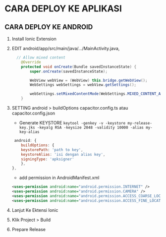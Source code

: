 # CARA DEPLOY KE APLIKASI
## CARA DEPLOY KE ANDROID
1. Install Ionic Extension
2. EDIT android/app/src/main/java/.../MainActivity.java, 
    ```java
      // Allow mixed content
        @Override
        protected void onCreate(Bundle savedInstanceState) {
            super.onCreate(savedInstanceState);

            WebView webView = (WebView) this.bridge.getWebView();
            WebSettings webSettings = webView.getSettings();

            webSettings.setMixedContentMode(WebSettings.MIXED_CONTENT_ALWAYS_ALLOW);
        }
    ```
3. SETTING android > buildOptions capacitor.config.ts atau capacitor.config.json
   - Generate KEYSTORE
    ```keytool -genkey -v -keystore my-release-key.jks -keyalg RSA -keysize 2048 -validity 10000 -alias my-key-alias```

    ```javascript
     android: {
        buildOptions: {
        keystorePath: 'path to key',
        keystoreAlias: 'isi dengan alias key',
        signingType: 'apksigner'
        },
    },
    ```
    - add permission in AndroidManifest.xml
    ```XML
    <uses-permission android:name="android.permission.INTERNET" />
    <uses-permission android:name="android.permission.CAMERA" />
    <uses-permission android:name="android.permission.ACCESS_COARSE_LOCATION" />
    <uses-permission android:name="android.permission.ACCESS_FINE_LOCATION" />
    ```
4. Lanjut Ke Ektensi Ionic
5. Klik Project > Build
6. Prepare Release